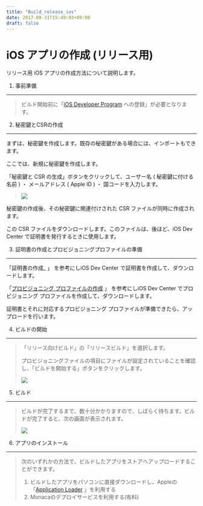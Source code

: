 ```yaml
---
title: "Build_release_ios"
date: 2017-08-31T15:49:03+09:00
draft: false 
---
```


iOS アプリの作成 (リリース用)
=============================

リリース用 iOS アプリの作成方法について説明します。

1. 事前準備
-----------

> ビルド開始前に「[iOS Developer
> Program](https://developer.apple.com/programs/ios/)
> への登録」が必要となります。

2. 秘密鍵とCSRの作成
--------------------

まずは、秘密鍵を作成します。既存の秘密鍵がある場合には、インポートもできます。

ここでは、新規に秘密鍵を作成します。

「秘密鍵と CSR の生成」ボタンをクリックして、ユーザー名 (
秘密鍵に付ける名前 ) ・ メールアドレス ( Apple ID ) ・
国コードを入力します。

> ![](/images/build_ios/modal_make_key_csr.png?width=50%)

秘密鍵の作成後、その秘密鍵に関連付けされた CSR
ファイルが同時に作成されます。

この CSR ファイルをダウンロードします。このファイルは、後ほど、iOS Dev
Center で証明書を発行するときに使用します。

3. 証明書の作成とプロビジョニングプロファイルの準備
---------------------------------------------------

「証明書の作成\_ 」 を参考にしiOS Dev Center
で証明書を作成して、ダウンロードします。

「[プロビジョニング
プロファイルの作成](https://docs.monaca.io/ja/manual/build/ios/build_ios/#create-provisioning-profiles)
」 を参考にしiOS Dev Center でプロビジョニング
プロファイルを作成して、ダウンロードします。

証明書とそれに対応するプロビジョニング
プロファイルが準備できたら、アップロードを行います。

4. ビルドの開始
---------------

> 「リリース向けビルド」の「リリースビルド」を選択します。
>
> プロビジョニングファイルの項目にファイルが設定されていることを確認し、「ビルドを開始する」ボタンをクリックします。
>
> ![](/images/build_ios/select_provisioning.png)

5. ビルド
---------

> ビルドが完了するまで、数十分かかりますので、しばらく待ちます。ビルドが完了すると、次の画面が表示されます。
>
> ![](/images/build_ios/build_release_success.png)

6. アプリのインストール
-----------------------

> 次のいずれかの方法で、ビルドしたアプリをストアへアップロードすることができます。
>
> 1.  ビルドしたアプリをパソコンに直接ダウンロードし、Appleの「[Application
>     Loader](http://help.apple.com/itc/apploader/e3) 」を利用する
> 2.  Monacaのデプロイサービスを利用する(有料)


